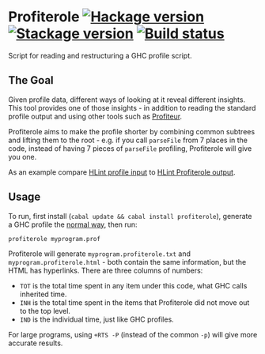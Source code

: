 # Profiterole [![Hackage version](https://img.shields.io/hackage/v/profiterole.svg?label=Hackage)](https://hackage.haskell.org/package/profiterole) [![Stackage version](https://www.stackage.org/package/profiterole/badge/nightly?label=Stackage)](https://www.stackage.org/package/profiterole) [![Build status](https://img.shields.io/github/workflow/status/ndmitchell/profiterole/ci/master.svg)](https://github.com/ndmitchell/profiterole/actions)

Script for reading and restructuring a GHC profile script.

## The Goal

Given profile data, different ways of looking at it reveal different insights. This tool provides one of those insights - in addition to reading the standard profile output and using other tools such as [Profiteur](https://hackage.haskell.org/package/profiteur).

Profiterole aims to make the profile shorter by combining common subtrees and lifting them to the root - e.g. if you call `parseFile` from 7 places in the code, instead of having 7 pieces of `parseFile` profiling, Profiterole will give you one.

As an example compare [HLint profile input](https://gist.github.com/ndmitchell/308cd9a2774873c9a74ee613ae203b65#file-hlint-prof) to [HLint Profiterole output](https://gist.github.com/ndmitchell/ab790bbfa482a70fa2db020fda623309#file-hlint-profiterole-txt).

## Usage

To run, first install (`cabal update && cabal install profiterole`), generate a GHC profile the [normal way](https://downloads.haskell.org/~ghc/latest/docs/html/users_guide/profiling.html), then run:

    profiterole myprogram.prof

Profiterole will generate `myprogram.profiterole.txt` and `myprogram.profiterole.html` - both contain the same information, but the HTML has hyperlinks. There are three columns of numbers:

* `TOT` is the total time spent in any item under this code, what GHC calls inherited time.
* `INH` is the total time spent in the items that Profiterole did not move out to the top level.
* `IND` is the individual time, just like GHC profiles.

For large programs, using `+RTS -P` (instead of the common `-p`) will give more accurate results.
